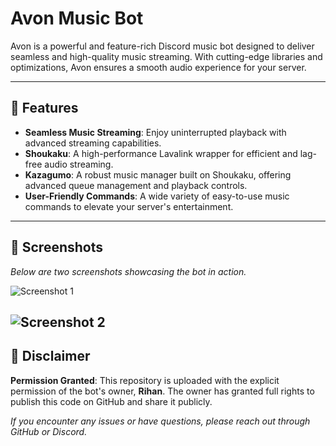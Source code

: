 # Avon Music Bot  

Avon is a powerful and feature-rich Discord music bot designed to deliver seamless and high-quality music streaming. With cutting-edge libraries and optimizations, Avon ensures a smooth audio experience for your server.

---

## 🚀 Features  
- **Seamless Music Streaming**: Enjoy uninterrupted playback with advanced streaming capabilities.  
- **Shoukaku**: A high-performance Lavalink wrapper for efficient and lag-free audio streaming.  
- **Kazagumo**: A robust music manager built on Shoukaku, offering advanced queue management and playback controls.  
- **User-Friendly Commands**: A wide variety of easy-to-use music commands to elevate your server's entertainment.  

---

## 📸 Screenshots  
*Below are two screenshots showcasing the bot in action.*  
 
![Screenshot 1](./screenshots/screenshot1.png)  

  
![Screenshot 2](./screenshots/screenshot2.png) 
---

## 📜 Disclaimer  

**Permission Granted**: This repository is uploaded with the explicit permission of the bot's owner, **Rihan**. The owner has granted full rights to publish this code on GitHub and share it publicly.  

*If you encounter any issues or have questions, please reach out through GitHub or Discord.*  


